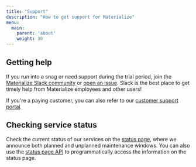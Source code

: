 ```yaml
---
title: "Support"
description: "How to get support for Materialize"
menu:
  main:
    parent: 'about'
    weight: 30
---
```


## Getting help

If you run into a snag or need support during the trial period, join the [Materialize Slack community](https://materialize.com/s/chat) or [open an issue](https://github.com/MaterializeInc/materialize/issues/new/choose). Slack is the best place to get timely help from Materialize employees and other users!

If you're a paying customer, you can also refer to our [customer support portal](https://support.materialize.com/).

## Checking service status

Check the current status of our services on the [status page](https://status.materialize.com), where we announce both planned and unplanned maintenance windows. You can also use the [status page API](https://status.materialize.com/api) to programmatically access the information on the status page.
